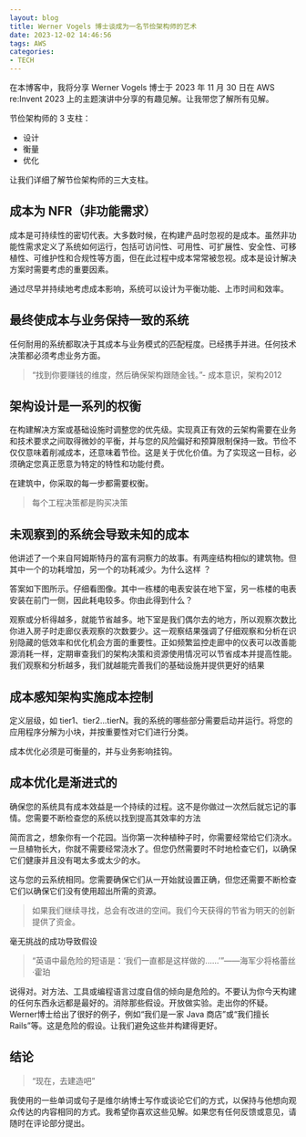 ```yaml
---
layout: blog
title: Werner Vogels 博士谈成为一名节俭架构师的艺术
date: 2023-12-02 14:46:56
tags: AWS
categories: 
- TECH
---
```



在本博客中，我将分享 Werner Vogels 博士于 2023 年 11 月 30 日在 AWS re:Invent 2023 上的主题演讲中分享的有趣见解。让我带您了解所有见解。

节俭架构师的 3 支柱：
 - 设计
 - 衡量
 - 优化

让我们详细了解节俭架构师的三大支柱。


## 成本为 NFR（非功能需求）
成本是可持续性的密切代表。大多数时候，在构建产品时忽视的是成本。虽然非功能性需求定义了系统如何运行，包括可访问性、可用性、可扩展性、安全性、可移植性、可维护性和合规性等方面，但在此过程中成本常常被忽视。成本是设计解决方案时需要考虑的重要因素。

通过尽早并持续地考虑成本影响，系统可以设计为平衡功能、上市时间和效率。

## 最终使成本与业务保持一致的系统

任何耐用的系统都取决于其成本与业务模式的匹配程度。已经携手并进。任何技术决策都必须考虑业务方面。

> “找到你要赚钱的维度，然后确保架构跟随金钱。”- 成本意识，架构2012

## 架构设计是一系列的权衡
在构建解决方案或基础设施时调整您的优先级。实现真正有效的云架构需要在业务和技术要求之间取得微妙的平衡，并与您的风险偏好和预算限制保持一致。节俭不仅仅意味着削减成本，还意味着节俭。这是关于优化价值。为了实现这一目标，必须确定您真正愿意为特定的特性和功能付费。

在建筑中，你采取的每一步都需要权衡。

> 每个工程决策都是购买决策

## 未观察到的系统会导致未知的成本
他讲述了一个来自阿姆斯特丹的富有洞察力的故事。有两座结构相似的建筑物。但其中一个的功耗增加，另一个的功耗减少。为什么这样 ？

答案如下图所示。仔细看图像。其中一栋楼的电表安装在地下室，另一栋楼的电表安装在前门一侧，因此耗电较多。你由此得到什么？

观察或分析得越多，就能节省越多。地下室是我们偶尔去的地方，所以观察次数比你进入房子时走廊仪表观察的次数要少。这一观察结果强调了仔细观察和分析在识别隐藏的低效率和优化机会方面的重要性。正如频繁监控走廊中的仪表可以改善能源消耗一样，定期审查我们的架构决策和资源使用情况可以节省成本并提高性能。我们观察和分析越多，我们就越能完善我们的基础设施并提供更好的结果


## 成本感知架构实施成本控制
定义层级，如 tier1、tier2...tierN。我的系统的哪些部分需要启动并运行。将您的应用程序分解为小块，并按重要性对它们进行分类。

成本优化必须是可衡量的，并与业务影响挂钩。

## 成本优化是渐进式的
确保您的系统具有成本效益是一个持续的过程。这不是你做过一次然后就忘记的事情。您需要不断检查您的系统以找到提高其效率的方法

简而言之，想象你有一个花园。当你第一次种植种子时，你需要经常给它们浇水。一旦植物长大，你就不需要经常浇水了。但您仍然需要时不时地检查它们，以确保它们健康并且没有喝太多或太少的水。

这与您的云系统相同。您需要确保它们从一开始就设置正确，但您还需要不断检查它们以确保它们没有使用超出所需的资源。

> 如果我们继续寻找，总会有改进的空间。我们今天获得的节省为明天的创新提供了资金。

毫无挑战的成功导致假设
> “英语中最危险的短语是：‘我们一直都是这样做的......’”——海军少将格蕾丝·霍珀

说得对。对方法、工具或编程语言过度自信的倾向是危险的。不要认为你今天构建的任何东西永远都是最好的。消除那些假设。开放做实验。走出你的怀疑。Werner博士给出了很好的例子，例如“我们是一家 Java 商店”或“我们擅长 Rails”等。这是危险的假设。让我们避免这些并构建得更好。

## 结论
> “现在，去建造吧”

我使用的一些单词或句子是维尔纳博士写作或谈论它们的方式，以保持与他想向观众传达的内容相同的方式。我希望你喜欢这些见解。如果您有任何反馈或意见，请随时在评论部分提出。